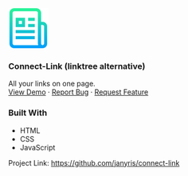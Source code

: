 
<a href="https://github.com/janyris/connect-link">
<img src="img/logo.png" alt="Logo" width="80" height="80">
</a>

<h3>Connect-Link (linktree alternative)</h3>
<p>
	All your links on one page.
		<br>
	<a href="https://www.janyris.xyz/" target="_blank">View Demo</a>
	·
	<a href="https://github.com/janyris/connect-link/issues">Report Bug</a>
	·
	<a href="https://github.com/janyris/connect-link/issues">Request Feature</a>
</p>

<p align="center">

### Built With

-   HTML
-   CSS
-   JavaScript

Project Link: <https://github.com/janyris/connect-link>
